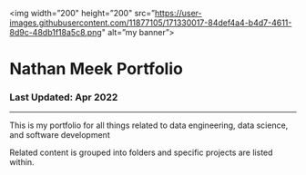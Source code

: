 <p align=”center”>

<img width=”200" height=”200" src=”https://user-images.githubusercontent.com/11877105/171330017-84def4a4-b4d7-4611-8d9c-48db1f18a5c8.png" alt=”my banner”>

</p>

# Nathan Meek Portfolio

### Last Updated: Apr 2022

---

This is my portfolio for all things related to data engineering, data science, and software development

Related content is grouped into folders and specific projects are listed within.
